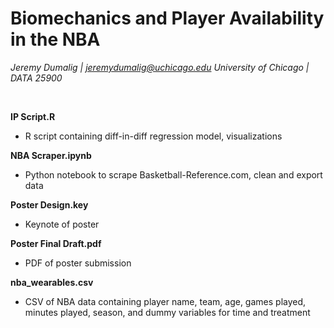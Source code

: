 # Biomechanics and Player Availability in the NBA

*Jeremy Dumalig | jeremydumalig@uchicago.edu*
*University of Chicago | DATA 25900*

<br>

**IP Script.R**
* R script containing diff-in-diff regression model, visualizations

**NBA Scraper.ipynb**
* Python notebook to scrape Basketball-Reference.com, clean and export data

**Poster Design.key**
* Keynote of poster

**Poster Final Draft.pdf**
* PDF of poster submission

**nba_wearables.csv**
* CSV of NBA data containing player name, team, age, games played, minutes played, season, and dummy variables for time and treatment
